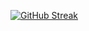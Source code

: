 [![GitHub Streak](https://streak-stats.demolab.com?user=fdat3&theme=dracula)](https://git.io/streak-stats)


